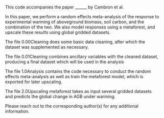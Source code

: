 This code accompanies the paper ______ by Cambron et al.

In this paper, we perform a random effects meta-analysis of the response to experimental warming of aboveground biomass, soil carbon, and the combination of the two. We also model responses using a metaforest, and upscale these results using global gridded datasets. 

The file 0.00Cleaning does some basic data cleaning, after which the dataset was supplemented as necessary.

The file 0.01Cleaning combines ancillary variables with the cleaned dataset, producing a final dataset which will be used in the analysis

The file 1.0Analysis contains the code necessary to conduct the random effects meta-analysis as well as train the metaforest model, which is exported for later upscaling. 

The file 2.0Upscaling metaforest takes as input several gridded datasets and predicts the global change in AGB under warming.

Please reach out to the corresponding author(s) for any additional information. 
